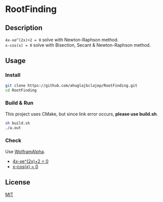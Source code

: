 # RootFinding
## Description
`4x-xe^(2x)+2 = 0` solve with Newton-Raphson method.  
`x-cos(x) = 0` solve with Bisection, Secant & Newton-Raphson method.

## Usage
### Install
```sh
git clone https://github.com/ahuglajbclajep/RootFinding.git
cd RootFinding
```

### Build & Run
This project uses CMake, but since link error occurs, **please use build.sh**.
```sh
sh build.sh
./a.out
```

### Check
Use [WolframAlpha](https://www.wolframalpha.com).  
* [4x-xe^(2x)+2 = 0](http://www.wolframalpha.com/input/?i=4x-xexp(2x)%2B2%3D0)
* [x-cos(x) = 0](https://www.wolframalpha.com/input/?i=x-cos(x)%3D0)

## License
[MIT](LICENSE)
